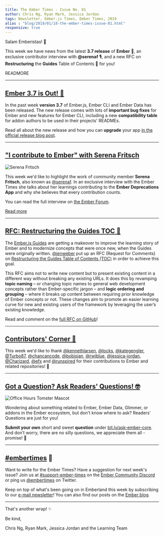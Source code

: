 ```yaml
---
title: The Ember Times - Issue No. 81
author: Chris Ng, Ryan Mark, Jessica Jordan
tags: Newsletter, Ember.js Times, Ember Times, 2019
alias : "blog/2019/01/18-the-ember-times-issue-81.html"
responsive: true
---
```


Salam Emberistas! 🐹

This week we have news from the latest **3.7 release** of **Ember** 🚀, an exclusive contributor interview with **@serenaf** 🎙,
and a new RFC on **Restructuring** the **Guides** Table of Contents 🔖 for you!

READMORE

---

## [Ember 3.7 is Out! 🎉](https://www.emberjs.com/blog/2019/01/07/ember-3-7.html)

In the past week **version 3.7** of Ember.js, Ember CLI and Ember Data has been released. The new release comes with lots of **important bug fixes** for Ember and new features for Ember CLI, including a new **compatibility table** for addon authors to be used in their projects' READMEs.

Read all about the new release and how you can **upgrade** your app [in the official release blog post](https://www.emberjs.com/blog/2019/01/07/ember-3-7.html).

---

## ["I contribute to Ember" with Serena Fritsch](https://discuss.emberjs.com/t/i-contribute-to-ember-with-serena-fritsch/16037)

<div class="float-right padded portrait-frame"><img alt="Serena Fritsch" title="Serena Fritsch - Contributor to Ember" src="/images/blog/emberjstimes/serenaf.jpeg" /></div>

This week we'd like to highlight the work of community member **Serena Fritsch**, also known as [@serenaf](https://github.com/serenaf).
In an exclusive interview with the Ember Times she talks about her learnings contributing to the **Ember Deprecations App** and why she believes that every contribution counts.

You can read the full interview on [the Ember Forum](https://discuss.emberjs.com/t/i-contribute-to-ember-with-serena-fritsch/16037).

<a class="ember-button ember-button--centered" href="https://discuss.emberjs.com/t/i-contribute-to-ember-with-serena-fritsch/16037">Read more</a>

---

## [RFC: Restructuring the Guides TOC 🔖](https://github.com/emberjs/rfcs/pull/431)

The [Ember.js Guides](https://guides.emberjs.com/release/) are getting a makeover to improve the learning story of Ember and to modernize concepts that were once new, when the Guides were originally written. [@jenweber](https://github.com/jenweber) put up an RFC (Request for Comments) on [Restructuring the Guides Table of Contents (TOC)](https://github.com/emberjs/rfcs/pull/431) in order to achieve this goal.

This RFC aims not to write new content but to present existing content in a different way without breaking any existing URLs. It does this by revamping **topic naming** – or changing topic names to general web development concepts rather than Ember-specific jargon – and **logic ordering and grouping** – where it breaks up content between requiring prior knowledge of Ember concepts or not. These changes aim to promote an easier learning curve for new and existing users of the framework by leveraging the user’s existing knowledge.

Read and comment on the [full RFC on GitHub](https://github.com/emberjs/rfcs/pull/431)!

---

## [Contributors' Corner 👏](https://guides.emberjs.com/release/contributing/repositories/)

<p>This week we'd like to thank <a href="https://github.com/kennethlarsen" target="gh-user">@kennethlarsen</a>, <a href="https://github.com/locks" target="gh-user">@locks</a>, <a href="https://github.com/kategengler" target="gh-user">@kategengler</a>, <a href="https://github.com/Turbo87" target="gh-user">@Turbo87</a>, <a href="https://github.com/chancancode" target="gh-user">@chancancode</a>, <a href="https://github.com/bobisjan" target="gh-user">@bobisjan</a>, <a href="https://github.com/rwjblue" target="gh-user">@rwjblue</a>, <a href="https://github.com/jessica-jordan" target="gh-user">@jessica-jordan</a>, <a href="https://github.com/Charizard" target="gh-user">@Charizard</a>, <a href="https://github.com/efx" target="gh-user">@efx</a> and <a href="https://github.com/runspired" target="gh-user">@runspired</a> for their contributions to Ember and related repositories! 💖</p>

---

## [Got a Question? Ask Readers' Questions! 🤓](https://docs.google.com/forms/d/e/1FAIpQLScqu7Lw_9cIkRtAiXKitgkAo4xX_pV1pdCfMJgIr6Py1V-9Og/viewform)

<div class="blog-row">
  <img class="float-right small transparent padded" alt="Office Hours Tomster Mascot" title="Readers' Questions" src="/images/tomsters/officehours.png" />

  <p>Wondering about something related to Ember, Ember Data, Glimmer, or addons in the Ember ecosystem, but don't know where to ask? Readers’ Questions are just for you!</p>

<p><strong>Submit your own</strong> short and sweet <strong>question</strong> under <a href="https://bit.ly/ask-ember-core" target="rq">bit.ly/ask-ember-core</a>. And don’t worry, there are no silly questions, we appreciate them all - promise! 🤞</p>

</div>

---

## [#embertimes](https://emberjs.com/blog/tags/newsletter.html) 📰

Want to write for the Ember Times? Have a suggestion for next week's issue? Join us at [#support-ember-times](https://discordapp.com/channels/480462759797063690/485450546887786506) on the [Ember Community Discord](https://discordapp.com/invite/zT3asNS) or ping us [@embertimes](https://twitter.com/embertimes) on Twitter.

Keep on top of what's been going on in Emberland this week by subscribing to our [e-mail newsletter](https://the-emberjs-times.ongoodbits.com/)! You can also find our posts on the [Ember blog](https://emberjs.com/blog/tags/newsletter.html).

---


That's another wrap! ✨

Be kind,

Chris Ng, Ryan Mark, Jessica Jordan and the Learning Team
